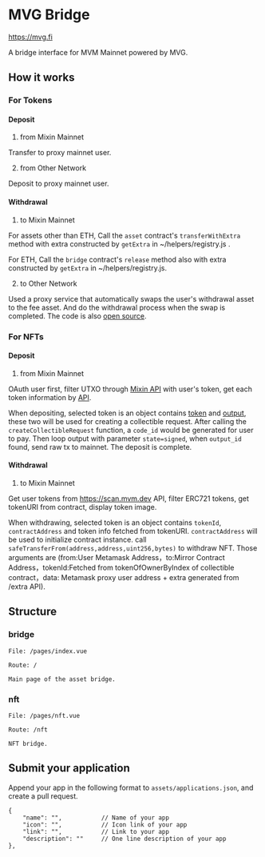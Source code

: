 # MVG Bridge

https://mvg.fi

A bridge interface for MVM Mainnet powered by MVG.

## How it works

### For Tokens

#### Deposit 

1. from Mixin Mainnet

Transfer to proxy mainnet user.

2. from Other Network

Deposit to proxy mainnet user. 

#### Withdrawal

1. to Mixin Mainnet

For assets other than ETH, Call the `asset` contract's `transferWithExtra` method with extra constructed by `getExtra` in ~/helpers/registry.js .

For ETH, Call the `bridge` contract's `release` method also with extra constructed by `getExtra` in ~/helpers/registry.js. 

2. to Other Network

Used a proxy service that automatically swaps the user's withdrawal asset to the fee asset. And do the withdrawal process when the swap is completed. The code is also [open source](https://github.com/zed-wong/mvg.finance-gateway).

### For NFTs

#### Deposit

1. from Mixin Mainnet

OAuth user first, filter UTXO through [Mixin API](https://developers.mixin.one/docs/api/collectibles/outputs) with user's token, get each token information by [API](https://developers.mixin.one/docs/api/collectibles/outputs#get-collectiblestokensuuid).

When depositing, selected token is an object contains [token](https://developers.mixin.one/docs/api/collectibles/outputs#get-collectiblestokensuuid) and [output](https://developers.mixin.one/docs/api/collectibles/outputs), these two will be used for creating a collectible request. After calling the `createCollectibleRequest` function, a `code_id` would be generated for user to pay. Then loop output with parameter `state=signed`, when `output_id` found, send raw tx to mainnet. The deposit is complete.

#### Withdrawal

1. to Mixin Mainnet

Get user tokens from https://scan.mvm.dev API, filter ERC721 tokens, get tokenURI from contract, display token image. 

When withdrawing, selected token is an object contains `tokenId`, `contractAddress` and token info fetched from tokenURI. `contractAddress` will be used to initialize contract instance. call `safeTransferFrom(address,address,uint256,bytes)` to withdraw NFT. Those arguments are (from:User Metamask Address，to:Mirror Contract Address，tokenId:Fetched from tokenOfOwnerByIndex of collectible contract，data: Metamask proxy user address + extra generated from /extra API).

## Structure

### bridge
```
File: /pages/index.vue

Route: /

Main page of the asset bridge.
```

### nft
```
File: /pages/nft.vue

Route: /nft

NFT bridge.
```

## Submit your application

Append your app in the following format to `assets/applications.json`, and create a pull request.

```
{
    "name": "",           // Name of your app
    "icon": "",           // Icon link of your app
    "link": "",           // Link to your app
    "description": ""     // One line description of your app
},
```
